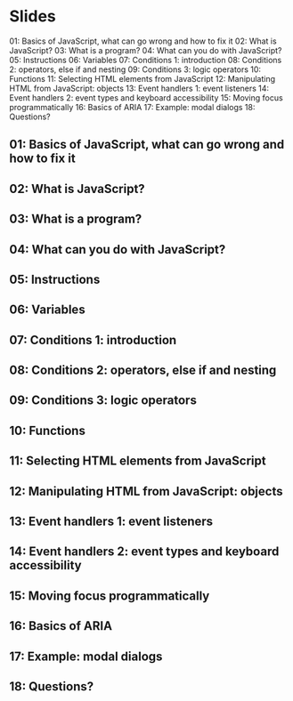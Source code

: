 # Slides

01: Basics of JavaScript, what can go wrong and how to fix it
02: What is JavaScript?
03: What is a program?
04: What can you do with JavaScript?
05: Instructions
06: Variables
07: Conditions 1: introduction
08: Conditions 2: operators, else if and nesting
09: Conditions 3: logic operators
10: Functions
11: Selecting HTML elements from JavaScript
12: Manipulating HTML from JavaScript: objects
13: Event handlers 1: event listeners
14: Event handlers 2: event types and keyboard accessibility
15: Moving focus programmatically
16: Basics of ARIA
17: Example: modal dialogs
18: Questions?

## 01: Basics of JavaScript, what can go wrong and how to fix it
## 02: What is JavaScript?
## 03: What is a program?
## 04: What can you do with JavaScript?
## 05: Instructions
## 06: Variables
## 07: Conditions 1: introduction
## 08: Conditions 2: operators, else if and nesting
## 09: Conditions 3: logic operators
## 10: Functions
## 11: Selecting HTML elements from JavaScript
## 12: Manipulating HTML from JavaScript: objects
## 13: Event handlers 1: event listeners
## 14: Event handlers 2: event types and keyboard accessibility
## 15: Moving focus programmatically
## 16: Basics of ARIA
## 17: Example: modal dialogs
## 18: Questions?
